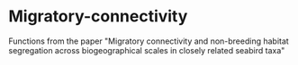# Migratory-connectivity
Functions from the paper "Migratory connectivity and non-breeding habitat segregation across biogeographical scales in closely related seabird taxa" 
